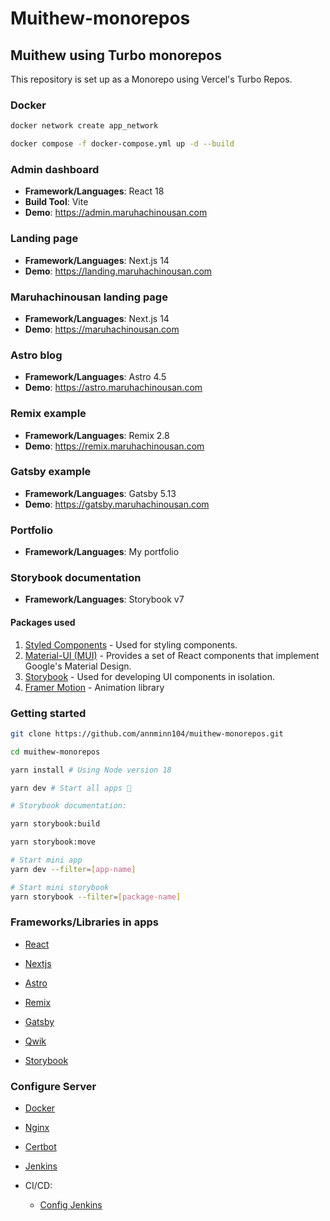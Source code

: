 # Muithew-monorepos

## Muithew using Turbo monorepos

This repository is set up as a Monorepo using Vercel's Turbo Repos.

### Docker

```bash
docker network create app_network

docker compose -f docker-compose.yml up -d --build
```

### Admin dashboard

- **Framework/Languages**: React 18
- **Build Tool**: Vite
- **Demo**: <https://admin.maruhachinousan.com>

### Landing page

- **Framework/Languages**: Next.js 14
- **Demo**: <https://landing.maruhachinousan.com>

### Maruhachinousan landing page

- **Framework/Languages**: Next.js 14
- **Demo**: <https://maruhachinousan.com>

### Astro blog

- **Framework/Languages**: Astro 4.5
- **Demo**: <https://astro.maruhachinousan.com>

### Remix example

- **Framework/Languages**: Remix 2.8
- **Demo**: <https://remix.maruhachinousan.com>

### Gatsby example

- **Framework/Languages**: Gatsby 5.13
- **Demo**: <https://gatsby.maruhachinousan.com>

### Portfolio

- **Framework/Languages**: My portfolio
<!-- - **Demo**: <minhmatthew-portfolio.vercel.app> -->

### Storybook documentation

- **Framework/Languages**: Storybook v7
<!-- - **Demo**: <https://muithew-docs.vercel.app> -->

#### Packages used

1. [Styled Components](https://styled-components.com/) - Used for styling components.
2. [Material-UI (MUI)](https://mui.com/) - Provides a set of React components that implement Google's Material Design.
3. [Storybook](https://storybook.js.org/) - Used for developing UI components in isolation.
4. [Framer Motion](https://framer.com/motion/) - Animation library

### Getting started

```bash
git clone https://github.com/annminn104/muithew-monorepos.git

cd muithew-monorepos

yarn install # Using Node version 18

yarn dev # Start all apps 🚀

# Storybook documentation:

yarn storybook:build

yarn storybook:move

# Start mini app
yarn dev --filter=[app-name]

# Start mini storybook
yarn storybook --filter=[package-name]
```

### Frameworks/Libraries in apps

- [React](https://react.dev)

- [Nextjs](https://nextjs.org)

- [Astro](https://astro.build)

- [Remix](https://remix.run)

- [Gatsby](https://gatsbyjs.com)

- [Qwik](https://qwik.builder.io)

- [Storybook](https://storybook.js.org)

### Configure Server

- [Docker](https://digitalocean.com/community/tutorials/how-to-install-and-use-docker-on-ubuntu-22-04)

- [Nginx](https://digitalocean.com/community/tutorials/how-to-install-nginx-on-ubuntu-22-04)

- [Certbot](https://digitalocean.com/community/tutorials/how-to-secure-nginx-with-let-s-encrypt-on-ubuntu-22-04)

- [Jenkins](https://digitalocean.com/community/tutorials/how-to-install-jenkins-on-ubuntu-22-04)

- CI/CD:

  - [Config Jenkins](https://viblo.asia/p/ci-cd-lab-su-dung-jenkins-nginx-deploy-du-an-reactjs-umijs-len-aws-ec2-bWrZnWgmlxw)
